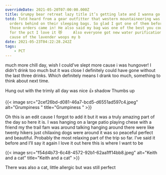 ```yaml
---
overrideDate: 2021-05-20T07:00:00.000Z
title: Grumpy bear retreat lazy title it’s getting late and I wanna go to bed
totd: Totd heard from a gear outfitter that western mountaineering was 5000
  orders behind on their sleeping bags. So glad I got one of them before all
  those orders came in! He also said my bag was one of the best you could get
  for the pct I love it 😻     Also everyone got new water purification things
  cause of the lavender woops my b
date: 2021-05-23T04:22:28.242Z
tags: 
    - PCT
---
```

much more chill day, wish I could’ve slept more cause i was hungover! I didn’t drink too much but it was close I definitely could have gone without the last three drinks. Which definitely means I drank too much, something to think about next time.

Hung out with the trimly all day was nice 👍 shadow Thumbs up

{{< image src="2cef26bd-d081-46a7-bcd5-d6551ad597c4.jpeg" alt="Grumpiness " title="Grumpiness " >}}



Oh this is an edit cause I forgot to add it but it was a truly amazing part of the day so here it is. I was hanging on a large patio playing chese with a friend my the trail fam was around talking hanging around there were like twenty hikers just chilaxing dogs were around it was so peaceful perfect and beautiful. Probably the most relaxing part of the trip so far. I’ve said it before and I’ll say it again I love it out here this is where I want to be



{{< image src="f54d4b73-6c48-4572-92b1-62aa1ff14bb8.jpeg" alt="Keith and a cat" title="Keith and a cat" >}}

There was also a cat, little allergic but was still perfect
